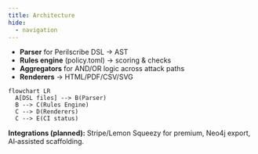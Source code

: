 ```yaml
---
title: Architecture
hide:
  - navigation
---
```


- **Parser** for Perilscribe DSL → AST
- **Rules engine** (policy.toml) → scoring & checks
- **Aggregators** for AND/OR logic across attack paths
- **Renderers** → HTML/PDF/CSV/SVG

```mermaid
flowchart LR
  A[DSL files] --> B(Parser)
  B --> C(Rules Engine)
  C --> D(Renderers)
  C --> E(CI status)
```

**Integrations (planned):** Stripe/Lemon Squeezy for premium, Neo4j export, AI‑assisted scaffolding.

